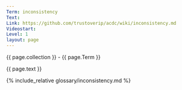 ```yaml
---
Term: inconsistency
Text: 
Link: https://github.com/trustoverip/acdc/wiki/inconsistency.md
Videostart: 
Level: 1
layout: page
---
```


{{ page.collection }} - {{ page.Term }}

   {{ page.text }}

{% include_relative glossary/inconsistency.md %}
